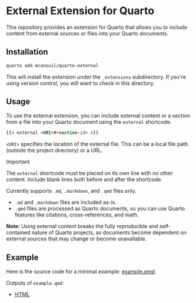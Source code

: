 # External Extension for Quarto

This repository provides an extension for Quarto that allows you to include content from external sources or files into your Quarto documents.

## Installation

```bash
quarto add mcanouil/quarto-external
```

This will install the extension under the `_extensions` subdirectory.
If you're using version control, you will want to check in this directory.

## Usage

To use the external extension, you can include external content or a section from a file into your Quarto document using the `external` shortcode.

```markdown
{{< external <URI>#<section-id> >}}
```

`<URI>` specifies the location of the external file. This can be a local file path (outside the project directory) or a URL.

> [!IMPORTANT]
> The `external` shortcode must be placed on its own line with no other content.
> Include blank lines both before and after the shortcode.
>
> Currently supports `.md`, `.markdown`, and `.qmd` files only.
>
> - `.md` and `.markdown` files are included as-is.
> - `.qmd` files are processed as Quarto documents, so you can use Quarto features like citations, cross-references, and math.
>
> **Note:** Using external content breaks the fully reproducible and self-contained nature of Quarto projects, as documents become dependent on external sources that may change or become unavailable.

## Example

Here is the source code for a minimal example: [example.qmd](example.qmd).

Outputs of `example.qmd`:

- [HTML](https://m.canouil.dev/quarto-external/)
